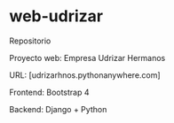 # web-udrizar

Repositorio 

Proyecto web: Empresa Udrizar Hermanos

URL: [udrizarhnos.pythonanywhere.com]

Frontend: Bootstrap 4

Backend: Django + Python



